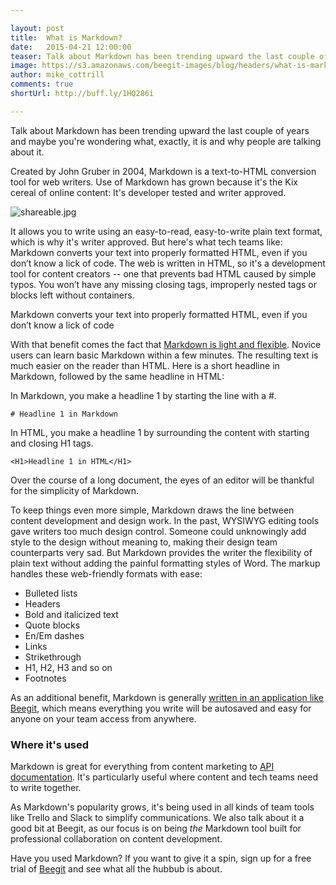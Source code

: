 ```yaml
---

layout: post
title:  What is Markdown? 
date:   2015-04-21 12:00:00
teaser: Talk about Markdown has been trending upward the last couple of years and maybe you're wondering what, exactly, it is and why people are talking about it. 
image: https://s3.amazonaws.com/beegit-images/blog/headers/what-is-markdown.jpg
author: mike_cottrill
comments: true
shortUrl: http://buff.ly/1HQ286i

---
```

Talk about Markdown has been trending upward the last couple of years and maybe you're wondering what, exactly, it is and why people are talking about it. 

Created by John Gruber in 2004, Markdown is a text-to-HTML conversion tool for web writers. Use of Markdown has grown because it's the Kix cereal of online content: It's developer tested and writer approved. 

![shareable.jpg](https://ucarecdn.com/089899e7-ab8a-4217-828d-96610a3bdbaa/)

It allows you to write using an easy-to-read, easy-to-write plain text format, which is why it's writer approved. But here's what tech teams like: Markdown converts your text into properly formatted HTML, even if you don’t know a lick of code. The web is written in HTML, so it's a development tool for content creators -- one that prevents bad HTML caused by simple typos. You won’t have any missing closing tags, improperly nested tags or blocks left without containers.

<span><a class="tweet-quote">Markdown converts your text into properly formatted HTML, even if you don’t know a lick of code</a></span>

With that benefit comes the fact that [Markdown is light and flexible](/markdown/2014/05/27/supporting-markdown/). Novice users can learn basic Markdown within a few minutes. The resulting text is much easier on the reader than HTML. Here is a short headline in Markdown, followed by the same headline in HTML: 

In Markdown, you make a headline 1 by starting the line with a #.

	# Headline 1 in Markdown

In HTML, you make a headline 1 by surrounding the content with starting and closing H1 tags.

	<H1>Headline 1 in HTML</H1>

Over the course of a long document, the eyes of an editor will be thankful for the simplicity of Markdown. 

To keep things even more simple, Markdown draws the line between content development and design work. In the past, WYSIWYG editing tools gave writers too much design control. Someone could unknowingly add style to the design without meaning to, making their design team counterparts very sad. But Markdown provides the writer the flexibility of plain text without adding the painful formatting styles of Word. The markup handles these web-friendly formats with ease:

* Bulleted lists
* Headers
* Bold and italicized text
* Quote blocks
* En/Em dashes
* Links
* Strikethrough
* H1, H2, H3 and so on 
* Footnotes 

As an additional benefit, Markdown is generally [written in an application like Beegit](https://beegit.com), which means everything you write will be autosaved and easy for anyone on your team access from anywhere. 

### Where it's used 
Markdown is great for everything from content marketing to [API documentation](http://www.programmableweb.com/news/why-you-should-use-markdown-your-api-documentation/2015/02/19). It's particularly useful where content and tech teams need to write together. 

As Markdown's popularity grows, it's being used in all kinds of team tools like Trello and Slack to simplify communications. We also talk about it a good bit at Beegit, as our focus is on being *the* Markdown tool built for professional collaboration on content development. 

Have you used Markdown? If you want to give it a spin, sign up for a free trial of [Beegit](https://beegit.com/) and see what all the hubbub is about. 
